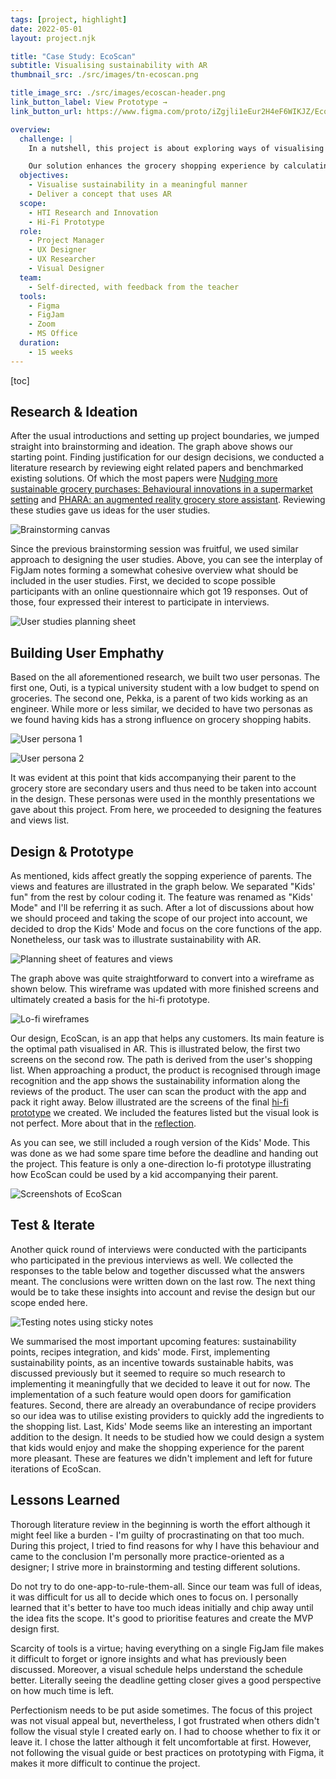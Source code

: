 ```yaml
--- 
tags: [project, highlight]
date: 2022-05-01
layout: project.njk

title: "Case Study: EcoScan"
subtitle: Visualising sustainability with AR
thumbnail_src: ./src/images/tn-ecoscan.png

title_image_src: ./src/images/ecoscan-header.png
link_button_label: View Prototype →
link_button_url: https://www.figma.com/proto/iZgjli1eEur2H4eF6WIKJZ/EcoScan?type=design&node-id=205-2710&t=ZAdYzKjuTq6uG2ic-8&scaling=scale-down&page-id=205%3A1895&starting-point-node-id=205%3A2710&show-proto-sidebar=1&hide-ui=1

overview:
  challenge: |
    In a nutshell, this project is about exploring ways of visualising environmental factors with XR for guiding people towards more sustainable habits. In more practical terms, me and my team welcomed this challenge and designed an app concept that makes grocery shopping easier while promoting sustainability.

    Our solution enhances the grocery shopping experience by calculating the optimal path and showing sustainability-related data in real time. EcoScan is designed to help all customers while awarding for better choices.
  objectives:
    - Visualise sustainability in a meaningful manner
    - Deliver a concept that uses AR
  scope:
    - HTI Research and Innovation
    - Hi-Fi Prototype
  role:
    - Project Manager
    - UX Designer
    - UX Researcher
    - Visual Designer
  team:
    - Self-directed, with feedback from the teacher
  tools:
    - Figma
    - FigJam
    - Zoom
    - MS Office
  duration:
    - 15 weeks
---
```


[toc]

## Research & Ideation

After the usual introductions and setting up project boundaries, we jumped straight into brainstorming and ideation. The graph above shows our starting point. Finding justification for our design decisions, we conducted a literature research by reviewing eight related papers and benchmarked existing solutions. Of which the most papers were [Nudging more sustainable grocery purchases: Behavioural innovations in a supermarket setting](https://www.sciencedirect.com/science/article/pii/S0040162522001378?casa_token=27hcQIpMyWgAAAAA:_aEYbk36_t1Y_YYQR2-zKvHlKoBN-Jifyvmlo0lLK7GR_ETq3bwxq8-cmijDHeZgM2FmYT_3XA) and [PHARA: an augmented reality grocery store assistant](https://dl.acm.org/doi/abs/10.1145/3236112.3236161?casa_token=9ym00sjC79AAAAAA:7m1eW0i4AzBO5o9uEceJimv46eU1yRNsSVwBhGCJa3NzQG4jP7OUkDNAvN08Z6JXY2EyDB3TNEsF). Reviewing these studies gave us ideas for the user studies.

![Brainstorming canvas](./src/images/ecoscan-brainstorming.png "Brainstorming canvas with grouping and light voting")

Since the previous brainstorming session was fruitful, we used similar approach to designing the user studies. Above, you can see the interplay of FigJam notes forming a somewhat cohesive overview what should be included in the user studies. First, we decided to scope possible participants with an online questionnaire which got 19 responses. Out of those, four expressed their interest to participate in interviews.

![User studies planning sheet](./src/images/ecoscan-user_studies.png "User studies questionnaire planning with notes and categorisation")

## Building User Emphathy

Based on the all aforementioned research, we built two user personas. The first one, Outi, is a typical university student with a low budget to spend on groceries. The second one, Pekka, is a parent of two kids working as an engineer. While more or less similar, we decided to have two personas as we found having kids has a strong influence on grocery shopping habits.

![User persona 1](./src/images/ecoscan-user1.png "User persona 1 - a mid-twenties university student")

![User persona 2](./src/images/ecoscan-user2.png "User persona 2 - an early-thirties engineer with two kids")

It was evident at this point that kids accompanying their parent to the grocery store are secondary users and thus need to be taken into account in the design. These personas were used in the monthly presentations we gave about this project. From here, we proceeded to designing the features and views list.

## Design & Prototype

As mentioned, kids affect greatly the sopping experience of parents. The views and features are illustrated in the graph below. We separated "Kids' fun" from the rest by colour coding it. The feature was renamed as "Kids' Mode" and I'll be referring it as such. After a lot of discussions about how we should proceed and taking the scope of our project into account, we decided to drop the Kids' Mode and focus on the core functions of the app. Nonetheless, our task was to illustrate sustainability with AR.

![Planning sheet of features and views](./src/images/ecoscan-features.png "Features and views of EcoScan stemming from user needs")

The graph above was quite straightforward to convert into a wireframe as shown below. This wireframe was updated with more finished screens and ultimately created a basis for the hi-fi prototype.

![Lo-fi wireframes](./src/images/ecoscan-wireframes.png "Lo-fi wireframes with core features")

Our design, EcoScan, is an app that helps any customers. Its main feature is the optimal path visualised in AR. This is illustrated below, the first two screens on the second row. The path is derived from the user's shopping list. When approaching a product, the product is recognised through image recognition and the app shows the sustainability information along the reviews of the product. The user can scan the product with the app and pack it right away. Below illustrated are the screens of the final [hi-fi prototype](https://www.figma.com/proto/iZgjli1eEur2H4eF6WIKJZ/EcoScan?type=design&node-id=205-2710&t=ZAdYzKjuTq6uG2ic-8&scaling=scale-down&page-id=205%3A1895&starting-point-node-id=205%3A2710&show-proto-sidebar=1&hide-ui=1) we created. We included the features listed but the visual look is not perfect. More about that in the [reflection](#lessons-learned).

As you can see, we still included a rough version of the Kids' Mode. This was done as we had some spare time before the deadline and handing out the project. This feature is only a one-direction lo-fi prototype illustrating how EcoScan could be used by a kid accompanying their parent.

![Screenshots of EcoScan](./src/images/ecoscan-screens.png "EcoScan screens including onboarding, AR views, and rough idea for Kids' Mode")

## Test & Iterate

Another quick round of interviews were conducted with the participants who participated in the previous interviews as well. We collected the responses to the table below and together discussed what the answers meant. The conclusions were written down on the last row. The next thing would be to take these insights into account and revise the design but our scope ended here.

![Testing notes using sticky notes](./src/images/ecoscan-test.png "Colour-coded sticky notes from the interviews")

We summarised the most important upcoming features: sustainability points, recipes integration, and kids' mode. First, implementing sustainability points, as an incentive towards sustainable habits, was discussed previously but it seemed to require so much research to implementing it meaningfully that we decided to leave it out for now. The implementation of a such feature would open doors for gamification features. Second, there are already an overabundance of recipe providers so our idea was to utilise existing providers to quickly add the ingredients to the shopping list. Last, Kids' Mode seems like an interesting an important addition to the design. It needs to be studied how we could design a system that kids would enjoy and make the shopping experience for the parent more pleasant. These are features we didn't implement and left for future iterations of EcoScan.

## Lessons Learned

Thorough literature review in the beginning is worth the effort although it might feel like a burden - I'm guilty of procrastinating on that too much. During this project, I tried to find reasons for why I have this behaviour and came to the conclusion I'm personally more practice-oriented as a designer; I strive more in brainstorming and testing different solutions.

Do not try to do one-app-to-rule-them-all. Since our team was full of ideas, it was difficult for us all to decide which ones to focus on. I personally learned that it's better to have too much ideas initially and chip away until the idea fits the scope. It's good to prioritise features and create the MVP design first.

Scarcity of tools is a virtue; having everything on a single FigJam file makes it difficult to forget or ignore insights and what has previously been discussed. Moreover, a visual schedule helps understand the schedule better. Literally seeing the deadline getting closer gives a good perspective on how much time is left.

Perfectionism needs to be put aside sometimes. The focus of this project was not visual appeal but, nevertheless, I got frustrated when others didn't follow the visual style I created early on. I had to choose whether to fix it or leave it. I chose the latter although it felt uncomfortable at first. However, not following the visual guide or best practices on prototyping with Figma, it makes it more difficult to continue the project.